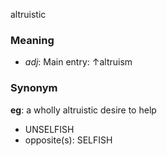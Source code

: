 altruistic
### Meaning
+ _adj_: Main entry: ↑altruism

### Synonym

__eg__: a wholly altruistic desire to help

+ UNSELFISH
+ opposite(s): SELFISH


